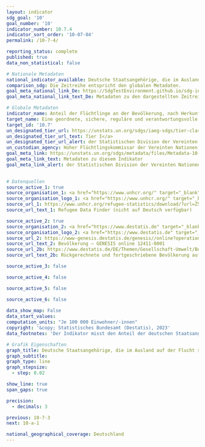 ```yaml
---
layout: indicator    
sdg_goal: '10'    
goal_number: '10'    
indicator_number: 10.7.4    
indicator_sort_order: '10-07-04'    
permalink: /10-7-4/    

reporting_status: complete    
published: true    
data_non_statistical: false    

# Nationale Metadaten    
national_indicator_available: Deutsche Staatsangehörige, die im Ausland auf der Flucht sind    
comparison_sdg: Die Zeitreihe entspricht den globalen Metadaten.    
goal_meta_national_link_De: https://SdgTestEnvironment.github.io/sdg-indicators/public/MetaDe/10.7.4.pdf
goal_meta_national_link_text_De: Metadaten zu den dargestellten Zeitreihen    

# Globale Metadaten    
indicator_name: Anteil der Flüchtlinge an der Bevölkerung, nach Herkunftsland    
target_name: Eine geordnete, sichere, reguläre und verantwortungsvolle Migration und Mobilität von Menschen ermöglichen, unter anderem durch die Anwendung einer planvollen und gut gesteuerten Migrationspolitik    
target_id: '10.7'    
un_designated_tier_url: https://unstats.un.org/sdgs/iaeg-sdgs/tier-classification/'    
un_designated_tier_url_text: Tier I</a>    
un_designated_tier_url_alert: der Statistischen Division der Vereinten Nationen    
un_custodian_agency: Hoher Flüchtlingskommissar der Vereinten Nationen (UNHCR)    
goal_meta_link: https://unstats.un.org/sdgs/metadata/files/Metadata-10-07-04.pdf    
goal_meta_link_text: Metadaten zu diesem Indikator    
goal_meta_link_alert: der Statistischen Division der Vereinten Nationen    
    

# Datenquellen
source_active_1: true
source_organisation_1: <a href="https://www.unhcr.org/" target="_blank"> Hoher Flüchtlingskommissar der Vereinten Nationen (UNHCR) </a>
source_organisation_logo_1: <a href="https://www.unhcr.org/" target="_blank"><img src="https://sdg-indikatoren.de/public/OrgImgDe/unhcr.png" alt="Logo unhcr" style="height:60px; width:148px"/></a>
source_url_1: https://www.unhcr.org/refugee-statistics/download/?url=Z5qp0j
source_url_text_1: Refugee Data Finder (nicht auf Deutsch verfügbar)

source_active_2: true
source_organisation_2: <a href="https://www.destatis.de" target="_blank"> Statistisches Bundesamt (Destatis) </a>
source_organisation_logo_2: <a href="https://www.destatis.de" target="_blank"><img src="https://sdg-indikatoren.de/public/OrgImgDe/destatis.png" alt="Logo destatis" style="height:60px; width:148px"/></a>
source_url_2: https://www-genesis.destatis.de/genesis//online?operation=table&code=12411-0001&bypass=true&language=de
source_url_text_2: Bevölkerung – GENESIS online 12411-0001
source_url_2b: https://www.destatis.de/DE/Themen/Gesellschaft-Umwelt/Bevoelkerung/Bevoelkerungsstand/_inhalt.html#sprg233540
source_url_text_2b: Rückgerechnete und fortgeschriebene Bevölkerung auf Grundlage des Zensus 2011 – 1991 bis 2011

source_active_3: false

source_active_4: false

source_active_5: false

source_active_6: false
    
data_show_map: False    
data_start_values:     
computation_units: "Je 100 000 Einwohner/-innen"    
copyright: '&copy; Statistisches Bundesamt (Destatis), 2023'    
data_footnotes: 'Der Indikator misst den Anteil der deutschen Staatsangehörigen, die im Ausland auf der Flucht sind, je 100 000 Einwohner/-innen Deutschlands und nicht die Anzahl der Flüchtlinge, die in Deutschland leben.<br>• Für 2010 wurde die Bevölkerung anhand des Zensus 2011 sowie der Wanderungs-, Geburten- und Sterbestatistiken zurückgerechnet.<br>• Flüchtling: Person, die sich außerhalb des Landes befindet, dessen Staatsangehörigkeit sie besitzt oder in dem sie ihren ständigen Wohnsitz hat, und die wegen ihrer Rasse, Religion, Nationalität, Zugehörigkeit zu einer bestimmten sozialen Gruppe oder wegen ihrer politischen Überzeugung eine wohlbegründete Furcht vor Verfolgung hat und den Schutz dieses Landes nicht in Anspruch nehmen kann oder wegen dieser Furcht vor Verfolgung nicht dorthin zurückkehren kann (Artikel 1 der Genfer Flüchtlingskonvention).'    

# Grafik Eigenschaften    
graph_title: Deutsche Staatsangehörige, die im Ausland auf der Flucht sind
graph_subtitle:     
graph_type: line
graph_stepsize: 
  - step: 0.02    

show_line: true
span_gaps: true

precision:
  - decimals: 3    

previous: 10-7-3    
next: 10-a-1    

national_geographical_coverage: Deutschland    
---
```


<span></span>